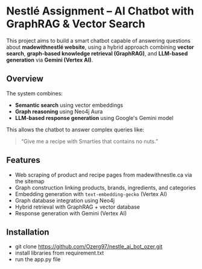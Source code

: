 # Nestlé Assignment – AI Chatbot with GraphRAG & Vector Search

This project aims to build a smart chatbot capable of answering questions about **madewithnestlé website**, using a hybrid approach combining **vector search**, **graph-based knowledge retrieval (GraphRAG)**, and **LLM-based generation** via **Gemini (Vertex AI)**.

## Overview

The system combines:
- **Semantic search** using vector embeddings
- **Graph reasoning** using Neo4j Aura 
- **LLM-based response generation** using Google's Gemini model

This allows the chatbot to answer complex queries like:
> “Give me a recipe with Smarties that contains no nuts.”

## Features

- Web scraping of product and recipe pages from madewithnestle.ca via the sitemap
- Graph construction linking products, brands, ingredients, and categories
- Embedding generation with `text-embedding-gecko` (Vertex AI)
- Graph database integration using Neo4j
- Hybrid retrieval with GraphRAG + vector database
- Response generation with Gemini (Vertex AI)

## Installation

- git clone https://github.com/Ozerg97/nestle_ai_bot_ozer.git
- install libraries from requirement.txt
- run the app.py file

